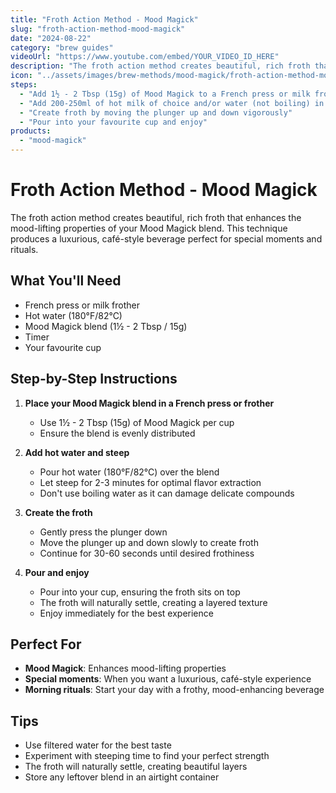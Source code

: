 ```yaml
---
title: "Froth Action Method - Mood Magick"
slug: "froth-action-method-mood-magick"
date: "2024-08-22"
category: "brew guides"
videoUrl: "https://www.youtube.com/embed/YOUR_VIDEO_ID_HERE"
description: "The froth action method creates beautiful, rich froth that enhances the mood-lifting properties of your Mood Magick blend. This technique produces a luxurious, café-style beverage perfect for special moments and rituals."
icon: "../assets/images/brew-methods/mood-magick/froth-action-method-mood-magick.png"
steps:
  - "Add 1½ - 2 Tbsp (15g) of Mood Magick to a French press or milk frothing plunger"
  - "Add 200-250ml of hot milk of choice and/or water (not boiling) in small amounts at first, stirring with a spoon until a paste forms. Then add the rest"
  - "Create froth by moving the plunger up and down vigorously"
  - "Pour into your favourite cup and enjoy"
products:
  - "mood-magick"
---
```


# Froth Action Method - Mood Magick

The froth action method creates beautiful, rich froth that enhances the mood-lifting properties of your Mood Magick blend. This technique produces a luxurious, café-style beverage perfect for special moments and rituals.

## What You'll Need

- French press or milk frother
- Hot water (180°F/82°C)
- Mood Magick blend (1½ - 2 Tbsp / 15g)
- Timer
- Your favourite cup

## Step-by-Step Instructions

1. **Place your Mood Magick blend in a French press or frother**
   - Use 1½ - 2 Tbsp (15g) of Mood Magick per cup
   - Ensure the blend is evenly distributed

2. **Add hot water and steep**
   - Pour hot water (180°F/82°C) over the blend
   - Let steep for 2-3 minutes for optimal flavor extraction
   - Don't use boiling water as it can damage delicate compounds

3. **Create the froth**
   - Gently press the plunger down
   - Move the plunger up and down slowly to create froth
   - Continue for 30-60 seconds until desired frothiness

4. **Pour and enjoy**
   - Pour into your cup, ensuring the froth sits on top
   - The froth will naturally settle, creating a layered texture
   - Enjoy immediately for the best experience

## Perfect For

- **Mood Magick**: Enhances mood-lifting properties
- **Special moments**: When you want a luxurious, café-style experience
- **Morning rituals**: Start your day with a frothy, mood-enhancing beverage

## Tips

- Use filtered water for the best taste
- Experiment with steeping time to find your perfect strength
- The froth will naturally settle, creating beautiful layers
- Store any leftover blend in an airtight container
